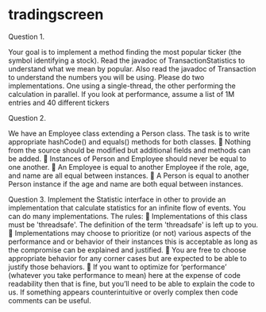 # tradingscreen

Question 1.

  Your goal is to implement a method finding the most popular ticker (the symbol identifying a stock).
Read the javadoc of TransactionStatistics to understand what we mean by popular. Also read the javadoc of Transaction to understand the numbers you will be using.
Please do two implementations. One using a single-thread, the other performing the calculation in parallel. If you look at performance, assume a list of 1M entries and 40 different tickers

Question 2.

 We have an Employee class extending a Person class. The task is to write appropriate hashCode() and equals() methods for both classes.
 Nothing from the source should be modified but additional fields and methods can be added.
 Instances of Person and Employee should never be equal to one another.
 An Employee is equal to another Employee if the role, age, and name are all equal between
instances.
 A Person is equal to another Person instance if the age and name are both equal between
instances.

Question 3.
Implement the Statistic interface in other to provide an implementation that calculate statistics for an infinite flow of events. You can do many implementations.
The rules:
 Implementations of this class must be 'threadsafe'. The definition of the term 'threadsafe' is left up to you.
 Implementations may choose to prioritize (or not) various aspects of the performance and or behavior of their instances this is acceptable as long as the compromise can be explained and justified.
 You are free to choose appropriate behavior for any corner cases but are expected to be able to justify those behaviors.
 If you want to optimize for ‘performance’ (whatever you take performance to mean) here at the expense of code readability then that is fine, but you’ll need to be able to explain the code to us. If something appears counterintuitive or overly complex then code comments can be useful.
